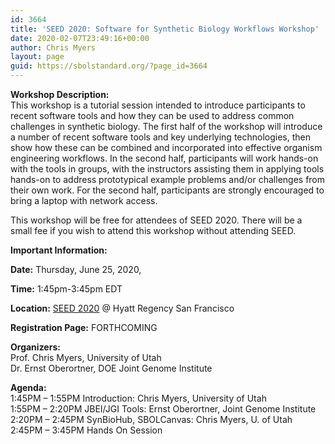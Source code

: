 ```yaml
---
id: 3664
title: 'SEED 2020: Software for Synthetic Biology Workflows Workshop'
date: 2020-02-07T23:49:16+00:00
author: Chris Myers
layout: page
guid: https://sbolstandard.org/?page_id=3664
---
```

**Workshop Description:**  
This workshop is a tutorial session intended to introduce participants to recent software tools and how they can be used to address common challenges in synthetic biology. The first half of the workshop will introduce a number of recent software tools and key underlying technologies, then show how these can be combined and incorporated into effective organism engineering workflows. In the second half, participants will work hands-on with the tools in groups, with the instructors assisting them in applying tools hands-on to address prototypical example problems and/or challenges from their own work.&nbsp;For the second half, participants are strongly encouraged to bring a laptop with network access.  
  
This workshop will be free for attendees of SEED 2020. There will be a small fee if you wish to attend this workshop without attending SEED.

**Important Information:**

**Date:** Thursday, June 25, 2020,

**Time:**&nbsp;1:45pm-3:45pm EDT

**Location:** [SEED 2020](http://synbioconference.org/2020) @ Hyatt Regency San Francisco

**Registration Page:** FORTHCOMING

**Organizers:**  
Prof. Chris Myers, University of Utah  
Dr. Ernst Oberortner, DOE Joint Genome Institute

**Agenda:**  
1:45PM &#8211; 1:55PM Introduction: Chris Myers, University of Utah  
1:55PM &#8211; 2:20PM JBEI/JGI Tools: Ernst Oberortner, Joint Genome Institute  
2:20PM &#8211; 2:45PM SynBioHub, SBOLCanvas: Chris Myers, U. of Utah  
2:45PM &#8211; 3:45PM Hands On Session